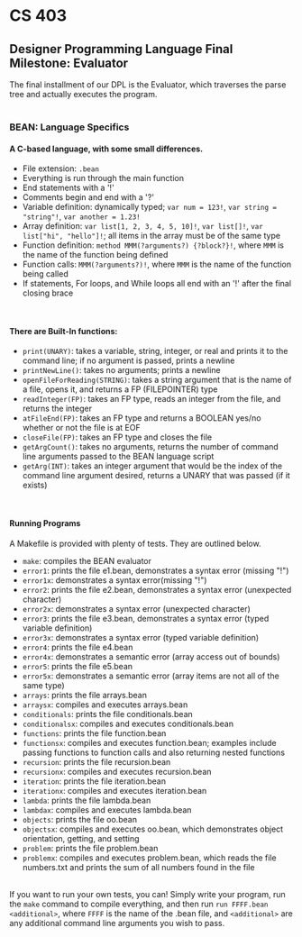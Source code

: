 # CS 403
## Designer Programming Language Final Milestone: Evaluator

The final installment of our DPL is the Evaluator, which traverses the parse tree and actually executes the program.<br><br>

### BEAN: Language Specifics
#### A C-based language, with some small differences.
- File extension: `.bean`
- Everything is run through the main function
- End statements with a '!'
- Comments begin and end with a '?'
- Variable definition: dynamically typed; `var num = 123!`, `var string = "string"!`, `var another = 1.23!`
- Array definition: `var list[1, 2, 3, 4, 5, 10]!`, `var list[]!`, `var list["hi", "hello"]!`; all items in the array must be of the same type
- Function definition: `method MMM(?arguments?) {?block?}!`, where `MMM` is the name of the function being defined
- Function calls: `MMM(?arguments?)!`, where `MMM` is the name of the function being called
- If statements, For loops, and While loops all end with an '!' after the final closing brace
<br>

#### There are Built-In functions:
- `print(UNARY)`: takes a variable, string, integer, or real and prints it to the command line; if no argument is passed, prints a newline
- `printNewLine()`: takes no arguments; prints a newline
- `openFileForReading(STRING)`: takes a string argument that is the name of a file, opens it, and returns a FP (FILEPOINTER) type
- `readInteger(FP)`: takes an FP type, reads an integer from the file, and returns the integer
- `atFileEnd(FP)`: takes an FP type and returns a BOOLEAN yes/no whether or not the file is at EOF
- `closeFile(FP)`: takes an FP type and closes the file
- `getArgCount()`: takes no arguments, returns the number of command line arguments passed to the BEAN language script
- `getArg(INT)`: takes an integer argument that would be the index of the command line argument desired, returns a UNARY that was passed (if it exists)
<br>

#### Running Programs
A Makefile is provided with plenty of tests. They are outlined below.
- `make`: compiles the BEAN evaluator
- `error1`: prints the file e1.bean, demonstrates a syntax error (missing "!")
- `error1x`: demonstrates a syntax error(missing "!")
- `error2`: prints the file e2.bean, demonstrates a syntax error (unexpected character)
- `error2x`: demonstrates a syntax error (unexpected character)
- `error3`: prints the file e3.bean, demonstrates a syntax error (typed variable definition)
- `error3x`: demonstrates a syntax error (typed variable definition)
- `error4`: prints the file e4.bean
- `error4x`: demonstrates a semantic error (array access out of bounds)
- `error5`: prints the file e5.bean
- `error5x`: demonstrates a semantic error (array items are not all of the same type)
- `arrays`: prints the file arrays.bean
- `arraysx`: compiles and executes arrays.bean
- `conditionals`: prints the file conditionals.bean
- `conditionalsx`: compiles and executes conditionals.bean
- `functions`: prints the file function.bean
- `functionsx`: compiles and executes function.bean; examples include passing functions to function calls and also returning nested functions
- `recursion`: prints the file recursion.bean
- `recursionx`: compiles and executes recursion.bean
- `iteration`: prints the file iteration.bean
- `iterationx`: compiles and executes iteration.bean
- `lambda`: prints the file lambda.bean
- `lambdax`: compiles and executes lambda.bean
- `objects`: prints the file oo.bean
- `objectsx`: compiles and executes oo.bean, which demonstrates object orientation, getting, and setting
- `problem`: prints the file problem.bean
- `problemx`: compiles and executes problem.bean, which reads the file numbers.txt and prints the sum of all numbers found in the file<br><br>

If you want to run your own tests, you can! Simply write your program, run the `make` command to compile everything, and then run `run FFFF.bean <additional>`, where `FFFF` is the name of the .bean file, and `<additional>` are any additional command line arguments you wish to pass.
